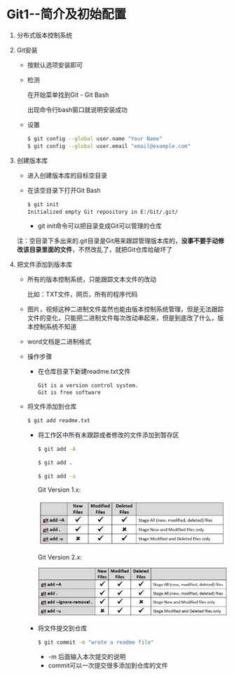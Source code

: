 # Git1--简介及初始配置

1. 分布式版本控制系统

2. Git安装

   + 按默认选项安装即可

   + 检测

     在开始菜单找到Git - Git Bash

     出现命令行bash窗口就说明安装成功

   + 设置

     ```bash
     $ git config --global user.name "Your Name"
     $ git config --global user.email "email@example.com"
     ```

3. 创建版本库

   + 进入创建版本库的目标空目录

   + 在该空目录下打开Git Bash

     ```bash
     $ git init
     Initialized empty Git repository in E:/Git/.git/
     ```
     
     + git init命令可以把目录变成Git可以管理的仓库

   注：空目录下多出来的.git目录是Git用来跟踪管理版本库的，**没事不要手动修改该目录里面的文件**，不然改乱了，就把Git仓库给破坏了

4. 把文件添加到版本库

   + 所有的版本控制系统，只能跟踪文本文件的改动

     比如：TXT文件，网页，所有的程序代码

   + 图片，视频这种二进制文件虽然也能由版本控制系统管理，但是无法跟踪文件的变化，只能把二进制文件每次改动串起来，但是到底改了什么，版本控制系统不知道

   + word文档是二进制格式

   + 操作步骤

     + 在仓库目录下新建readme.txt文件

       ```
       Git is a version control system.
       Git is free software
       ```
     
   + 将文件添加到仓库

     ```bash
     $ git add readme.txt
     ```

     + 将工作区中所有未跟踪或者修改的文件添加到暂存区

       ```bash
       $ git add -A   
       ```

       ```bash
       $ git add .    
       ```

       ```bash
       $ git add -u   
       ```

       Git Version 1.x:

       ![Git1-1](.\Git1-1.jpg)

       Git Version 2.x:

       ![Git1-2](Git1-2.jpg)

     + 将文件提交到仓库

       ```bash
       $ git commit -m "wrote a readme file"
       ```

       + -m 后面输入本次提交的说明
       + commit可以一次提交很多添加到仓库的文件

